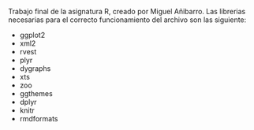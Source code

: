 Trabajo final de la asignatura R, creado por Miguel Añibarro.
Las librerias necesarias para el correcto funcionamiento del archivo son las siguiente:
* ggplot2
* xml2
* rvest
* plyr
* dygraphs
* xts
* zoo
* ggthemes
* dplyr
* knitr
* rmdformats


